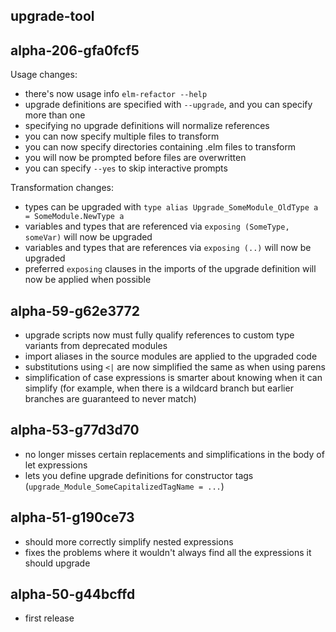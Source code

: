 ## upgrade-tool


## alpha-206-gfa0fcf5

Usage changes:

- there's now usage info `elm-refactor --help`
- upgrade definitions are specified with `--upgrade`, and you can specify more than one
- specifying no upgrade definitions will normalize references
- you can now specify multiple files to transform
- you can now specify directories containing .elm files to transform
- you will now be prompted before files are overwritten
- you can specify `--yes` to skip interactive prompts

Transformation changes:

- types can be upgraded with `type alias Upgrade_SomeModule_OldType a = SomeModule.NewType a`
- variables and types that are referenced via `exposing (SomeType, someVar)` will now be upgraded
- variables and types that are references via `exposing (..)` will now be upgraded
- preferred `exposing` clauses in the imports of the upgrade definition will now be applied when possible


## alpha-59-g62e3772

- upgrade scripts now must fully qualify references to custom type variants from deprecated modules
- import aliases in the source modules are applied to the upgraded code
- substitutions using `<|` are now simplified the same as when using parens
- simplification of case expressions is smarter about knowing when it can simplify (for example, when there is a wildcard branch but earlier branches are guaranteed to never match)


## alpha-53-g77d3d70

- no longer misses certain replacements and simplifications in the body of let expressions
- lets you define upgrade definitions for constructor tags (`upgrade_Module_SomeCapitalizedTagName = ...`)


## alpha-51-g190ce73

- should more correctly simplify nested expressions
- fixes the problems where it wouldn't always find all the expressions it should upgrade


## alpha-50-g44bcffd

- first release
